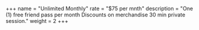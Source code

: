 +++
name = "Unlimited Monthly"
rate = "$75 per mnth"
description = "One (1) free friend pass per month Discounts on merchandise 30 min private session."
weight = 2
+++